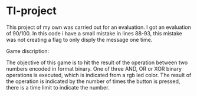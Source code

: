 # TI-project
This project of my own was carried out for an evaluation.
I got an evaluation of 90/100. In this code i have a small mistake in lines 88-93, this mistake was not creating a flag to only disply the message one time.

Game discription:

The objective of this game is to hit the result of the operation between two numbers encoded in format 
binary. One of three AND, OR or XOR binary operations is executed, which is indicated from a 
rgb led color. The result of the operation is indicated by the number of times the button is pressed, 
there is a time limit to indicate the number.
